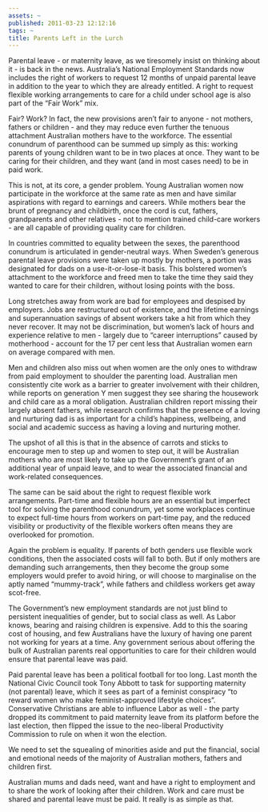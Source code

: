 ```yaml
---
assets: ~
published: 2011-03-23 12:12:16
tags: ~
title: Parents Left in the Lurch
---
```

Parental leave - or maternity leave, as we tiresomely insist on thinking
about it - is back in the news. Australia’s National Employment
Standards now includes the right of workers to request 12 months of
unpaid parental leave in addition to the year to which they are already
entitled. A right to request flexible working arrangements to care for a
child under school age is also part of the “Fair Work” mix.

Fair? Work? In fact, the new provisions aren’t fair to anyone - not
mothers, fathers or children - and they may reduce even further the
tenuous attachment Australian mothers have to the workforce. The
essential conundrum of parenthood can be summed up simply as this:
working parents of young children want to be in two places at once. They
want to be caring for their children, and they want (and in most cases
need) to be in paid work.

This is not, at its core, a gender problem. Young Australian women now
participate in the workforce at the same rate as men and have similar
aspirations with regard to earnings and careers. While mothers bear the
brunt of pregnancy and childbirth, once the cord is cut, fathers,
grandparents and other relatives - not to mention trained child-care
workers - are all capable of providing quality care for children.

In countries committed to equality between the sexes, the parenthood
conundrum is articulated in gender-neutral ways. When Sweden’s generous
parental leave provisions were taken up mostly by mothers, a portion was
designated for dads on a use-it-or-lose-it basis. This bolstered women’s
attachment to the workforce and freed men to take the time they said
they wanted to care for their children, without losing points with the
boss.

Long stretches away from work are bad for employees and despised by
employers. Jobs are restructured out of existence, and the lifetime
earnings and superannuation savings of absent workers take a hit from
which they never recover. It may not be discrimination, but women’s lack
of hours and experience relative to men - largely due to “career
interruptions” caused by motherhood - account for the 17 per cent less
that Australian women earn on average compared with men.

Men and children also miss out when women are the only ones to withdraw
from paid employment to shoulder the parenting load. Australian men
consistently cite work as a barrier to greater involvement with their
children, while reports on generation Y men suggest they see sharing the
housework and child care as a moral obligation. Australian children
report missing their largely absent fathers, while research confirms
that the presence of a loving and nurturing dad is as important for a
child’s happiness, wellbeing, and social and academic success as having
a loving and nurturing mother.

The upshot of all this is that in the absence of carrots and sticks to
encourage men to step up and women to step out, it will be Australian
mothers who are most likely to take up the Government’s grant of an
additional year of unpaid leave, and to wear the associated financial
and work-related consequences.

The same can be said about the right to request flexible work
arrangements. Part-time and flexible hours are an essential but
imperfect tool for solving the parenthood conundrum, yet some workplaces
continue to expect full-time hours from workers on part-time pay, and
the reduced visibility or productivity of the flexible workers often
means they are overlooked for promotion.

Again the problem is equality. If parents of both genders use flexible
work conditions, then the associated costs will fall to both. But if
only mothers are demanding such arrangements, then they become the group
some employers would prefer to avoid hiring, or will choose to
marginalise on the aptly named “mummy-track”, while fathers and
childless workers get away scot-free.

The Government’s new employment standards are not just blind to
persistent inequalities of gender, but to social class as well. As Labor
knows, bearing and raising children is expensive. Add to this the
soaring cost of housing, and few Australians have the luxury of having
one parent not working for years at a time. Any government serious about
offering the bulk of Australian parents real opportunities to care for
their children would ensure that parental leave was paid.

Paid parental leave has been a political football for too long. Last
month the National Civic Council took Tony Abbott to task for supporting
maternity (not parental) leave, which it sees as part of a feminist
conspiracy “to reward women who make feminist-approved lifestyle
choices”. Conservative Christians are able to influence Labor as well -
the party dropped its commitment to paid maternity leave from its
platform before the last election, then flipped the issue to the
neo-liberal Productivity Commission to rule on when it won the election.

We need to set the squealing of minorities aside and put the financial,
social and emotional needs of the majority of Australian mothers,
fathers and children first.

Australian mums and dads need, want and have a right to employment and
to share the work of looking after their children. Work and care must be
shared and parental leave must be paid. It really is as simple as that.